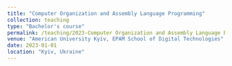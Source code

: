 ```yaml
---
title: "Computer Organization and Assembly Language Programming"
collection: teaching
type: "Bachelor's course"
permalink: /teaching/2023-Computer Organization and Assembly Language Programming
venue: "American University Kyiv, EPAM School of Digital Technologies"
date: 2023-01-01
location: "Kyiv, Ukraine"
---
```


